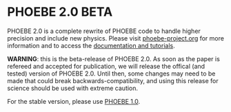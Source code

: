 # PHOEBE 2.0 BETA

PHOEBE 2.0 is a complete rewrite of PHOEBE code to handle higher precision and include new physics.  Please visit [phoebe-project.org](http://phoebe-project.org) for more information and to access the [documentation and tutorials](http://phoebe-project.org/docs/2.0b).

**WARNING**: this is the beta-release of PHOEBE 2.0.  As soon as the paper is refereed and accepted for publication,
we will release the offical (and tested) version of PHOEBE 2.0.  Until then, some changes may need to be made
that could break backwards-compatibility, and using this release for science should be used with extreme caution.

For the stable version, please use [PHOEBE 1.0](http://phoebe-project.org/1.0).
